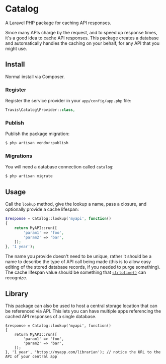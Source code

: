 # Catalog

A Laravel PHP package for caching API responses.

Since many APIs charge by the request, and to speed up response times, it's a good idea to cache API responses.  This package creates a database and automatically handles the caching on your behalf, for any API that you might use.

## Install

Normal install via Composer.

### Register

Register the service provider in your ``app/config/app.php`` file:

```php
Travis\Catalog\Provider::class,
```

### Publish

Publish the package migration:

```bash
$ php artisan vendor:publish
```

### Migrations

You will need a database connection called ``catalog``:

```bash
$ php artisan migrate
```

## Usage

Call the ``lookup`` method, give the lookup a name, pass a closure, and optionally provide a cache lifespan:

```php
$response = Catalog::lookup('myapi', function()
{
	return MyAPI::run([
		'param1' => 'foo',
		'param2' => 'bar',
	]);
}, '1 year');
```

The name you provide doesn't need to be unique, rather it should be a name to describe the type of API call being made (this is to allow easy editing of the stored database records, if you needed to purge something).  The cache lifespan value should be something that [``strtotime()``](http://php.net/manual/en/function.strtotime.php) can recognize.

## Library

This package can also be used to host a central storage location that can be referenced via API.  This lets you can have multiple apps referencing the cached API responses of a single database.

```
$response = Catalog::lookup('myapi', function()
{
	return MyAPI::run([
		'param1' => 'foo',
		'param2' => 'bar',
	]);
}, '1 year', 'https://myapp.com/librarian'); // notice the URL to the API of your central app
```